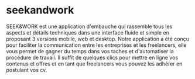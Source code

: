 # seekandwork

SEEK&WORK est une application d'embauche qui rassemble tous les aspects et détails techniques dans une interface fluide et simple en proposant 3 versions mobile, web et desktop. Notre application a été conçu pour faciliter la communication entre les entreprises et les freelancers, elle vous permet de gagner du temps dans vos taches et d'automatiser la procédure de travail. Il suffit de quelques clics pour mettre en ligne vos contenus et offres et en tant que freelancers vous pouvez les adhérer en postulant vos cv.
